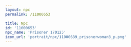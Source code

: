 ```yaml
---
layout: npc
permalink: /11000653

title: Npc
id: '11000653'
npc_name: 'Prisoner 170125'
icon_url: 'portrait/npc/11000639_prisonerwoman3_p.png'
---
```

